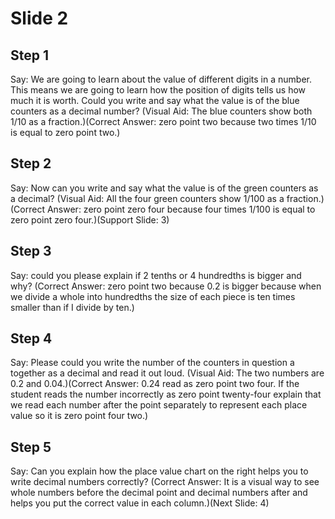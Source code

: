 # Slide 2

## Step 1

Say: We are going to learn about the value of different digits in a number. This means we are going to learn how the position of digits tells us how much it is worth. Could you write and say what the value is of the blue counters as a decimal number? (Visual Aid: The blue counters show both 1/10 as a fraction.)(Correct Answer: zero point two because two times 1/10 is equal to zero point two.)

## Step 2

Say: Now can you write and say what the value is of the green counters as a decimal? (Visual Aid: All the four green counters show 1/100 as a fraction.)(Correct Answer: zero point zero four because four times 1/100 is equal to zero point zero four.)(Support Slide: 3)

## Step 3

Say: could you please explain if 2 tenths or 4 hundredths is bigger and why? (Correct Answer: zero point two because 0.2 is bigger because when we divide a whole into hundredths the size of each piece is ten times smaller than if I divide by ten.)

## Step 4

Say: Please could you write the number of the counters in question a together as a decimal and read it out loud. (Visual Aid: The two numbers are 0.2 and 0.04.)(Correct Answer: 0.24 read as zero point two four. If the student reads the number incorrectly as zero point twenty-four explain that we read each number after the point separately to represent each place value so it is zero point four two.)

## Step 5

Say: Can you explain how the place value chart on the right helps you to write decimal numbers correctly? (Correct Answer: It is a visual way to see whole numbers before the decimal point and decimal numbers after and helps you put the correct value in each column.)(Next Slide: 4)
